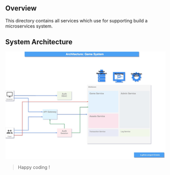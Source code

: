 ## Overview

This directory contains all services which use for supporting build a microservices system.

## System Architecture
![Game System](../../documentations/datagram/game-system.jpg)

> Happy coding !
